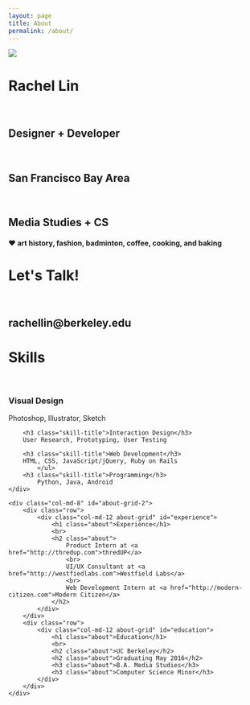 ```yaml
---
layout: page
title: About
permalink: /about/
---
```

<div class="clearfix row">
<div class="col-md-5 profile-image">
	<img src="{{ site.baseurl }}/img/about/rachel.jpg" class="img-responsive">
</div>

<div class="col-md-4 about-grid" id="name-card">
	<h1 class="about">Rachel Lin</h1>
	<br>
	<h2 class="about">Designer + Developer</h2>
	<br>
	<h2 class="about">San Francisco Bay Area</h2>
	<br>
	<h2 class="about">Media Studies + CS</h2>
	<h4 class="about">&hearts; art history, fashion, badminton, coffee, cooking, and baking</h4>
</div>
<div class="col-md-3 about-grid" id="contact">
		<h1 class="about">Let's Talk!</h1>
		<br>
		<h2 class="about">rachellin@berkeley.edu</h2>
	</div>	

</div>

<div class="clearfix row">
	<div class="col-md-4 about-grid" id="skills">
		<h1 class="about">Skills</h1>
		<br>
		<h3 class="skill-title">Visual Design</h3>
		Photoshop, Illustrator, Sketch
			
		<h3 class="skill-title">Interaction Design</h3>
		User Research, Prototyping, User Testing

		<h3 class="skill-title">Web Development</h3>
		HTML, CSS, JavaScript/jQuery, Ruby on Rails
			</ul>
		<h3 class="skill-title">Programming</h3>
			Python, Java, Android
	</div>	

	<div class="col-md-8" id="about-grid-2">
		<div class="row">
			<div class="col-md-12 about-grid" id="experience">
				<h1 class="about">Experience</h1>
				<br>
				<h2 class="about">
					Product Intern at <a href="http://thredup.com">thredUP</a>
					<br>
					UI/UX Consultant at <a href="http://westfiedlabs.com">Westfield Labs</a>
					<br>
					Web Development Intern at <a href="http://modern-citizen.com">Modern Citizen</a>
				</h2>
			</div>
		</div>
		<div class="row">
			<div class="col-md-12 about-grid" id="education">
				<h1 class="about">Education</h1>
				<br>
				<h2 class="about">UC Berkeley</h2>
				<h2 class="about">Graduating May 2016</h2>
				<h3 class="about">B.A. Media Studies</h3>
				<h3 class="about">Computer Science Minor</h3>
			</div>	
		</div>
	</div>		
</div>